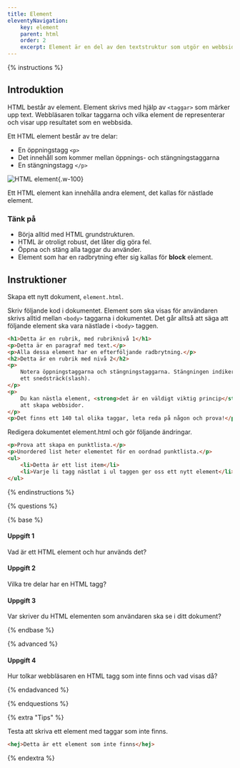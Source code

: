 ```yaml
---
title: Element
eleventyNavigation:
    key: element
    parent: html
    order: 2
    excerpt: Element är en del av den textstruktur som utgör en webbsida.
---
```


{% instructions %}

## Introduktion

HTML består av element. Element skrivs med hjälp av `<taggar>` som märker upp text. Webbläsaren tolkar taggarna och vilka element de representerar och visar upp resultatet som en webbsida.

Ett HTML element består av tre delar:

-   En öppningstagg `<p>`
-   Det innehåll som kommer mellan öppnings- och stängningstaggarna
-   En stängningstagg `</p>`

![HTML element](/assets/images/element@2x.png){.w-100}

Ett HTML element kan innehålla andra element, det kallas för nästlade element.

### Tänk på

-   Börja alltid med HTML grundstrukturen.
-   HTML är otroligt robust, det låter dig göra fel.
-   Öppna och stäng alla taggar du använder.
-   Element som har en radbrytning efter sig kallas för **block** element.

## Instruktioner

Skapa ett nytt dokument, `element.html`.

Skriv följande kod i dokumentet. Element som ska visas för användaren skrivs alltid mellan `<body>` taggarna i dokumentet. Det går alltså att säga att följande element ska vara nästlade i `<body>` taggen.

```html
<h1>Detta är en rubrik, med rubriknivå 1</h1>
<p>Detta är en paragraf med text.</p>
<p>Alla dessa element har en efterföljande radbrytning.</p>
<h2>Detta är en rubrik med nivå 2</h2>
<p>
    Notera öppningstaggarna och stängningstaggarna. Stängningen indikeras med
    ett snedsträck(slash).
</p>
<p>
    Du kan nästla element, <strong>det är en väldigt viktig princip</strong> för
    att skapa webbsidor.
</p>
<p>Det finns ett 140 tal olika taggar, leta reda på någon och prova!</p>
```

Redigera dokumentet element.html och gör följande ändringar.

```html
<p>Prova att skapa en punktlista.</p>
<p>Unordered list heter elementet för en oordnad punktlista.</p>
<ul>
    <li>Detta är ett list item</li>
    <li>Varje li tagg nästlat i ul taggen ger oss ett nytt element</li>
</ul>
```

{% endinstructions %}

{% questions %}

{% base %}

#### Uppgift 1

Vad är ett HTML element och hur används det?

#### Uppgift 2

Vilka tre delar har en HTML tagg?

#### Uppgift 3

Var skriver du HTML elementen som användaren ska se i ditt dokument?

{% endbase %}

{% advanced %}

#### Uppgift 4

Hur tolkar webbläsaren en HTML tagg som inte finns och vad visas då?

{% endadvanced %}

{% endquestions %}

{% extra "Tips" %}

Testa att skriva ett element med taggar som inte finns.

```html
<hej>Detta är ett element som inte finns</hej>
```

{% endextra %}
